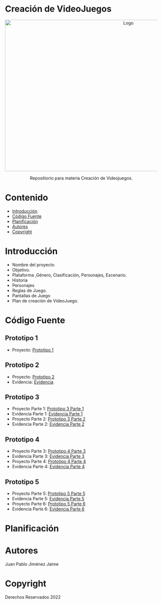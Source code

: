 # Creación de VideoJuegos
<p align="center">
    <img src="https://educahistoria.com/wp-content/uploads/2023/07/damarkuswolf_history_of_videogames_retro_design_cinematographic_fe98c9d8-cb79-49e0-9cd3-c453f44bd755-1080x675.png" alt="Logo" width=800 height=500>

  <p align="center">
    Repositiorio para materia Creación de Videojuegos.
  </p>
</p>

# Contenido
- [Introducción](#Introducción)
- [Código Fuente](#Código-Fuente)
- [Planificación](#planificación)
- [Autores](#autores)
- [Copyright](#copyright)

# Introducción
- Nombre del proyecto
- Objetivo.
- Plataforma ,Género, Clasificación, Personajes, Escenario.
- Historia
- Personajes
- Reglas de Juego.
- Pantallas de Juego
- Plan de creación de VideoJuego.

# Código Fuente
## Prototipo 1
- Proyecto: [Prototipo 1](https://github.com/Papatoncio/creacion-videojuegos/blob/6215da3fa6c952d8b7d68cb6d08e91ded4427ba7/Prototipos/Prototipo%201/Lecci%C3%B3n1.unitypackage)

## Prototipo 2
- Proyecto: [Prototipo 2](https://github.com/Papatoncio/creacion-videojuegos/blob/6215da3fa6c952d8b7d68cb6d08e91ded4427ba7/Prototipos/Prototipo%202/Lecci%C3%B3n2.unitypackage)
- Evidencia: [Evidencia](https://github.com/Papatoncio/creacion-videojuegos/blob/6215da3fa6c952d8b7d68cb6d08e91ded4427ba7/Prototipos/Prototipo%202/Capturas%20prototipo%202.pdf)

## Prototipo 3
- Proyecto Parte 1: [Prototipo 3 Parte 1](https://github.com/Papatoncio/creacion-videojuegos/blob/6215da3fa6c952d8b7d68cb6d08e91ded4427ba7/Prototipos/Prototipo%203/Prototipo%203%20Parte%201.unitypackage)
- Evidencia Parte 1: [Evidencia Parte 1](https://github.com/Papatoncio/creacion-videojuegos/blob/6215da3fa6c952d8b7d68cb6d08e91ded4427ba7/Prototipos/Prototipo%203/Prototipo%203%20Parte%201.pdf)
- Proyecto Parte 2: [Prototipo 3 Parte 2](https://github.com/Papatoncio/creacion-videojuegos/blob/6215da3fa6c952d8b7d68cb6d08e91ded4427ba7/Prototipos/Prototipo%203/Prototipo%203%20Parte%202.unitypackage)
- Evidencia Parte 2: [Evidencia Parte 2](https://github.com/Papatoncio/creacion-videojuegos/blob/6215da3fa6c952d8b7d68cb6d08e91ded4427ba7/Prototipos/Prototipo%203/Prototipo%203%20Parte%202.pdf)

## Prototipo 4
- Proyecto Parte 3: [Prototipo 4 Parte 3](https://github.com/Papatoncio/creacion-videojuegos/blob/1a120aa38305e4d22ebc612b8acf7033379bef88/Prototipos/Prototipo%204/Prototipo%204%20Parte%203.unitypackage)
- Evidencia Parte 3: [Evidencia Parte 3](https://github.com/Papatoncio/creacion-videojuegos/blob/1a120aa38305e4d22ebc612b8acf7033379bef88/Prototipos/Prototipo%204/Prototipo%204%20Parte%203.pdf)
- Proyecto Parte 4: [Prototipo 4 Parte 4](https://github.com/Papatoncio/creacion-videojuegos/blob/7d6254ec76b4d5a44e15900ec9b79c05346b12e5/Prototipos/Prototipo%204/Prototipo%204%20Parte%204.unitypackage)
- Evidencia Parte 4: [Evidencia Parte 4](https://github.com/Papatoncio/creacion-videojuegos/blob/7d6254ec76b4d5a44e15900ec9b79c05346b12e5/Prototipos/Prototipo%204/Prototipo%204%20Parte%204.pdf)

## Prototipo 5
- Proyecto Parte 5: [Prototipo 5 Parte 5](https://github.com/Papatoncio/creacion-videojuegos/blob/ee1b2a93ec1dcc0b419e52c488701a83f1ce6662/Prototipos/Prototipo%205/Prototipo%205%20Parte%205.unitypackage)
- Evidencia Parte 5: [Evidencia Parte 5](https://github.com/Papatoncio/creacion-videojuegos/blob/ee1b2a93ec1dcc0b419e52c488701a83f1ce6662/Prototipos/Prototipo%205/Prototipo%205%20Parte%205.pdf)
- Proyecto Parte 6: [Prototipo 5 Parte 6](https://github.com/Papatoncio/creacion-videojuegos/blob/96e718b29b2e06b6359b1d9120afbae4946dac16/Prototipos/Prototipo%205/Prototipo%205%20Parte%206.unitypackage)
- Evidencia Parte 6: [Evidencia Parte 6](https://github.com/Papatoncio/creacion-videojuegos/blob/96e718b29b2e06b6359b1d9120afbae4946dac16/Prototipos/Prototipo%205/Prototipo%205%20Parte%206.pdf)

# Planificación

# Autores
Juan Pablo Jiménez Jaime

# Copyright
Derechos Reservados 2022
